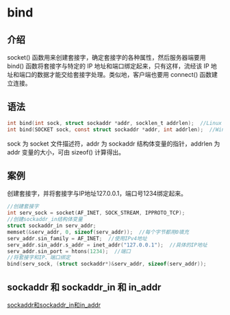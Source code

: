 # bind

## 介绍
socket() 函数用来创建套接字，确定套接字的各种属性，然后服务器端要用 bind() 函数将套接字与特定的 IP 地址和端口绑定起来，只有这样，流经该 IP 地址和端口的数据才能交给套接字处理。类似地，客户端也要用 connect() 函数建立连接。

## 语法
```c
int bind(int sock, struct sockaddr *addr, socklen_t addrlen);  //Linux
int bind(SOCKET sock, const struct sockaddr *addr, int addrlen);  //Windows
```

sock 为 socket 文件描述符，addr 为 sockaddr 结构体变量的指针，addrlen 为 addr 变量的大小，可由 sizeof() 计算得出。

## 案例
创建套接字，并将套接字与IP地址127.0.0.1，端口号1234绑定起来。
```c
//创建套接字
int serv_sock = socket(AF_INET, SOCK_STREAM, IPPROTO_TCP);
//创建sockaddr_in结构体变量
struct sockaddr_in serv_addr;
memset(&serv_addr, 0, sizeof(serv_addr));  //每个字节都用0填充
serv_addr.sin_family = AF_INET;  //使用IPv4地址
serv_addr.sin_addr.s_addr = inet_addr("127.0.0.1");  //具体的IP地址
serv_addr.sin_port = htons(1234);  //端口
//将套接字和IP、端口绑定
bind(serv_sock, (struct sockaddr*)&serv_addr, sizeof(serv_addr));
```

## sockaddr 和 sockaddr_in 和 in_addr

[sockaddr和sockaddr_in和in_addr](sockaddr和sockaddr_in和in_addr.md)